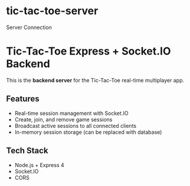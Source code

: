 # tic-tac-toe-server

Server Connection

# Tic-Tac-Toe Express + Socket.IO Backend

This is the **backend server** for the Tic-Tac-Toe real-time multiplayer app.

## Features

- Real-time session management with Socket.IO
- Create, join, and remove game sessions
- Broadcast active sessions to all connected clients
- In-memory session storage (can be replaced with database)

## Tech Stack

- Node.js + Express 4
- Socket.IO
- CORS
